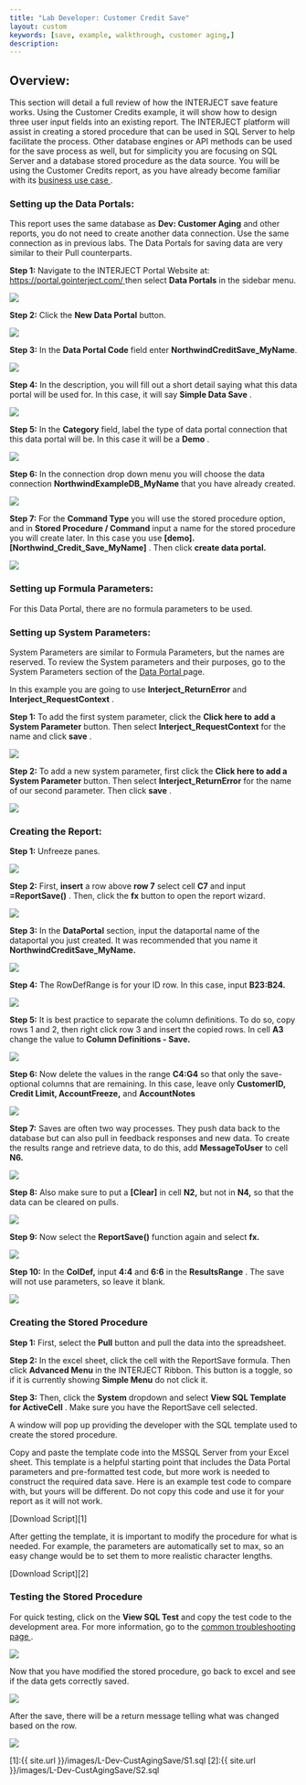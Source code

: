 ```yaml
---
title: "Lab Developer: Customer Credit Save"
layout: custom
keywords: [save, example, walkthrough, customer aging,]
description:
---
```

##  **Overview:**

This section will detail a full review of how the INTERJECT save feature works. Using the Customer Credits example, it will show how to design three user input fields into an existing report. The INTERJECT platform will assist in creating a stored procedure that can be used in SQL Server to help facilitate the process.  Other database engines or API methods can be used for the save process as well, but for simplicity you are focusing on SQL Server and a database stored procedure as the data source.  You will be using the Customer Credits report, as you have already become familiar with its [ business use case ](/wAbout/Customer-Aging.html). 

###  Setting up the Data Portals: 

This report uses the same database as  **Dev: Customer Aging** and other reports, you do not need to create another data connection. Use the same connection as in previous labs. The  Data Portals for saving data are very similar to their Pull counterparts. 

**Step 1:** Navigate to the INTERJECT Portal Website at:    
[ https://portal.gointerject.com/  ](https://portal.gointerject.com/) then select  **Data Portals** in the sidebar menu. 

![](/images/L-Dev-CustAgingSave/01.jpg)
<br>
  


**Step 2:** Click the  **New Data Portal** button. 

![](/images/L-Dev-CustAgingSave/02.jpg)
<br>
  


**Step 3:** In the  **Data Portal Code** field enter  **NorthwindCreditSave_MyName**. 

![](/images/L-Dev-CustAgingSave/03.jpg)
<br>
  


**Step 4:** In the description, you will fill out a short detail saying what this data portal will be used for. In this case, it will say  **Simple Data Save** . 

![](/images/L-Dev-CustAgingSave/04.jpg)
<br>
  


**Step 5:** In the  **Category** field, label the type of data portal connection that this data portal will be. In this case it will be a  **Demo** . 

![](/images/L-Dev-CustAgingSave/05.jpg)
<br>
  


**Step 6:** In the connection drop down menu you will choose the data connection  **NorthwindExampleDB_MyName** that you have already created. 

![](/images/L-Dev-CustAgingSave/06.jpg)
<br>
  


**Step 7:** For the  **Command Type** you will use the stored procedure option, and in  **Stored Procedure / Command** input a name for the stored procedure you will create later. In this case you use  **[demo].[Northwind_Credit_Save_MyName]** .  Then click  **create data portal.**

![](/images/L-Dev-CustAgingSave/07.jpg)
<br>

###  Setting up Formula Parameters: 

For this Data Portal, there are no formula parameters to be used. 

###  Setting up System Parameters: 

System Parameters are similar to Formula Parameters, but the names are reserved. To review the System parameters and their purposes, go to the System Parameters section of the [ Data Portal ](/wPortal/Data-Portals.html) page. 

In this example you are going to use  **Interject_ReturnError** and  **Interject_RequestContext** . 

**Step 1:** To add the first system parameter, click the  **Click here to** **add a System Parameter** button. Then select  **Interject_RequestContext** for the name and click **save** . 

![](/images/L-Dev-CustAgingSave/08.jpg)
<br>
  


**Step 2:** To add a new system parameter, first click the  **Click here to add a System Parameter** button. Then select  **Interject_ReturnError** for the name of our second parameter. Then click **save** . 

![](/images/L-Dev-CustAgingSave/09.jpg)
<br>
  


###  Creating the Report: 

**Step 1:** Unfreeze panes. 

![](/images/L-Dev-CustAgingSave/10.jpg)
<br>
  


**Step 2:** First, **insert** a row above **row 7** select cell  **C7** and input  **=ReportSave()** . Then, click the  **fx** button to open the report wizard. 

![](/images/L-Dev-CustAgingSave/11.jpg)
<br>
  


**Step 3:** In the  **DataPortal** section, input the dataportal name of the dataportal you just created. It was recommended that you name it  **NorthwindCreditSave_MyName.**

![](/images/L-Dev-CustAgingSave/12.jpg)
<br>
  


**Step 4:** The RowDefRange is for your ID row. In this case, input  **B23:B24.**

![](/images/L-Dev-CustAgingSave/13.jpg)
<br>
  


**Step 5:** It is best practice to separate the column definitions. To do so, copy rows 1 and 2, then right click row 3 and insert the copied rows. In cell  **A3** change the value to  **Column Definitions - Save.**

![](/images/L-Dev-CustAgingSave/14.jpg)
<br>
  


**Step 6:** Now delete the values in the range  **C4:G4** so that only the save-optional columns that are remaining. In this case, leave only **CustomerID,** **Credit Limit, AccountFreeze,** and  **AccountNotes**

![](/images/L-Dev-CustAgingSave/15.jpg)
<br>
  


**Step 7:** Saves are often two way processes. They push data back to the database but can also pull in feedback responses and new data. To create the results range and retrieve data, to do this, add  **MessageToUser** to cell  **N6.**

![](/images/L-Dev-CustAgingSave/16.jpg)
<br>
  


**Step 8:** Also make sure to put a  **[Clear]** in cell  **N2,** but not in  **N4,** so that the data can be cleared on pulls. 

![](/images/L-Dev-CustAgingSave/17.jpg)
<br>
  


**Step 9:** Now select the  **ReportSave()** function again and select  **fx.**

![](/images/L-Dev-CustAgingSave/18.jpg)
<br>
  


**Step 10:** In the  **ColDef,** input  **4:4** and  **6:6** in the  **ResultsRange** . The save will not use parameters, so leave it blank. 

![](/images/L-Dev-CustAgingSave/19.jpg)
<br>

###  Creating the Stored Procedure 

**Step 1:** First, select the  **Pull** button and pull the data into the spreadsheet. 


**Step 2:** In the excel sheet, click the cell with the ReportSave formula. Then  click  **Advanced Menu** in the INTERJECT Ribbon. This button is a toggle, so if it is currently showing  **Simple Menu** do not click it. 


**Step 3:** Then, click the  **System** dropdown and select  **View SQL Template for ActiveCell** . Make sure you have the ReportSave cell selected. 


A window will pop up providing the developer with the SQL template used to create the stored procedure. 

  


Copy and paste the template code into the MSSQL Server from your Excel sheet. This template is a helpful starting point that includes the Data Portal parameters and pre-formatted test code, but more work is needed to construct the required data save. Here is an example test code to compare with, but yours will be different. Do not copy this code and use it for your report as it will not work. 

[Download Script][1]

    
After getting the template, it is important to modify the procedure for what is needed. For example, the parameters are automatically set to max, so an easy change would be to set them to more realistic character lengths. 

[Download Script][2]

###  Testing the Stored Procedure 

For quick testing, click on the  **View SQL Test** and copy the test code to the development area. For more information, go to the [ common troubleshooting page ](/wGetStarted/Troubleshooting-Reports.html). 

![](/images/L-Dev-CustAgingSave/20.jpg)
<br>
  


Now that you have modified the stored procedure, go back to excel and see if the data gets correctly saved. 

![](/images/L-Dev-CustAgingSave/21.jpg)
<br>
  


After the save, there will be a return message telling what was changed based on the row. 

![](/images/L-Dev-CustAgingSave/22.jpg)
<br>

[1]:{{ site.url }}/images/L-Dev-CustAgingSave/S1.sql
[2]:{{ site.url }}/images/L-Dev-CustAgingSave/S2.sql
